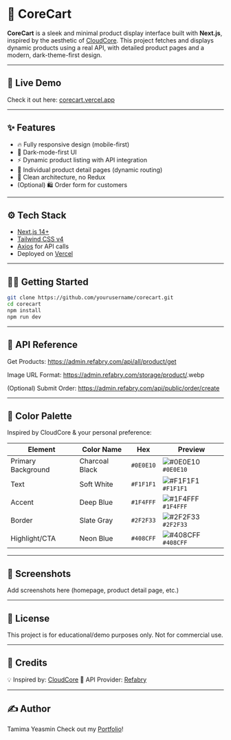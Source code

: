 # 🛒 CoreCart

**CoreCart** is a sleek and minimal product display interface built with **Next.js**, inspired by the aesthetic of [CloudCore](https://cloudcore.com.sa). This project fetches and displays dynamic products using a real API, with detailed product pages and a modern, dark-theme-first design.

---

## 🚀 Live Demo

Check it out here: [corecart.vercel.app](https://corecart.vercel.app)

---

## ✨ Features

- 🔥 Fully responsive design (mobile-first)
- 🌙 Dark-mode-first UI
- ⚡ Dynamic product listing with API integration
- 📄 Individual product detail pages (dynamic routing)
- 🧠 Clean architecture, no Redux
- (Optional) 🛍️ Order form for customers

---

## ⚙️ Tech Stack

- [Next.js 14+](https://nextjs.org/)
- [Tailwind CSS v4](https://tailwindcss.com/)
- [Axios](https://axios-http.com/) for API calls
- Deployed on [Vercel](https://vercel.com/)

---

## 🧑‍💻 Getting Started

```bash
git clone https://github.com/yourusername/corecart.git
cd corecart
npm install
npm run dev 
```
---


## 📡 API Reference
Get Products:
https://admin.refabry.com/api/all/product/get

Image URL Format:
https://admin.refabry.com/storage/product/<image-name>.webp

(Optional) Submit Order:
https://admin.refabry.com/api/public/order/create

---


## 🎨 Color Palette
Inspired by CloudCore & your personal preference:

| Element            | Color Name     | Hex       | Preview        |
|--------------------|----------------|-----------|----------------|
| Primary Background | Charcoal Black | `#0E0E10` | ![#0E0E10](https://via.placeholder.com/15/0E0E10/000000?text=+) `#0E0E10` |
| Text               | Soft White     | `#F1F1F1` | ![#F1F1F1](https://via.placeholder.com/15/F1F1F1/000000?text=+) `#F1F1F1` |
| Accent             | Deep Blue      | `#1F4FFF` | ![#1F4FFF](https://via.placeholder.com/15/1F4FFF/000000?text=+) `#1F4FFF` |
| Border             | Slate Gray     | `#2F2F33` | ![#2F2F33](https://via.placeholder.com/15/2F2F33/000000?text=+) `#2F2F33` |
| Highlight/CTA      | Neon Blue      | `#408CFF` | ![#408CFF](https://via.placeholder.com/15/408CFF/000000?text=+) `#408CFF` |

---


## 📸 Screenshots
Add screenshots here (homepage, product detail page, etc.)

---


## 📄 License
This project is for educational/demo purposes only. Not for commercial use.

---


## 🙏 Credits
💡 Inspired by: [CloudCore](https://cloudcore.com.sa/)
🧪 API Provider: [Refabry](https://refabry.com/)

---

## ✍️ Author
Tamima Yeasmin
Check out my [Portfolio](https://portfolio-tyeasminos-projects.vercel.app/)!  

